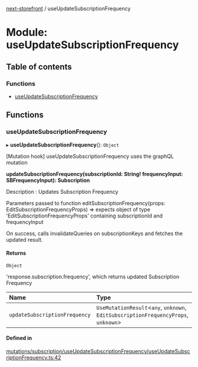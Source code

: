 [next-storefront](../README.md) / useUpdateSubscriptionFrequency

# Module: useUpdateSubscriptionFrequency

## Table of contents

### Functions

- [useUpdateSubscriptionFrequency](useUpdateSubscriptionFrequency.md#useupdatesubscriptionfrequency)

## Functions

### useUpdateSubscriptionFrequency

▸ **useUpdateSubscriptionFrequency**(): `Object`

[Mutation hook] useUpdateSubscriptionFrequency uses the graphQL mutation

<b>updateSubscriptionFrequency(subscriptionId: String! frequencyInput: SBFrequencyInput): Subscription</b>

Description : Updates Subscription Frequency

Parameters passed to function editSubscriptionFrequency(props: EditSubscriptionFrequencyProps) => expects object of type 'EditSubscriptionFrequencyProps' containing subscriptionId and frequencyInput

On success, calls invalidateQueries on subscriptionKeys and fetches the updated result.

#### Returns

`Object`

'response.subscription.frequency', which returns updated Subscription Frequency

| Name                          | Type                                                                                |
| :---------------------------- | :---------------------------------------------------------------------------------- |
| `updateSubscriptionFrequency` | `UseMutationResult`<`any`, `unknown`, `EditSubscriptionFrequencyProps`, `unknown`\> |

#### Defined in

[mutations/subscription/useUpdateSubscriptionFrequency/useUpdateSubscriptionFrequency.ts:42](https://github.com/KiboSoftware/nextjs-storefront/blob/474c22ea/hooks/mutations/subscription/useUpdateSubscriptionFrequency/useUpdateSubscriptionFrequency.ts#L42)
